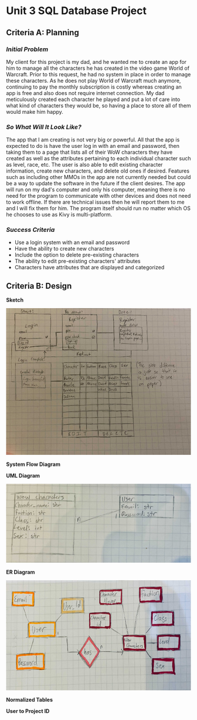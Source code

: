 # Unit 3 SQL Database Project

## **Criteria A: Planning** ##

### *Initial Problem*

My client for this project is my dad, and he wanted me to create an app for him to manage all the characters he has created in the video game World of Warcraft. Prior to this request, he had no system in place in order to manage these characters. As he does not play World of Warcraft much anymore, continuing to pay the monthly subscription is costly whereas creating an app is free and also does not require internet connection. My dad meticulously created each character he played and put a lot of care into what kind of characters they would be, so having a place to store all of them would make him happy.

### *So What Will It Look Like?*

The app that I am creating is not very big or powerful. All that the app is expected to do is have the user log in with an email and password, then taking them to a page that lists all of their WoW characters they have created as well as the attributes pertaining to each individual character such as level, race, etc. The user is also able to edit existing character information, create new characters, and delete old ones if desired. Features such as including other MMOs in the app are not currently needed but could be a way to update the software in the future if the client desires. The app will run on my dad's computer and only his computer, meaning there is no need for the program to communicate with other devices and does not need to work offline. If there are technical issues then he will report them to me and I will fix them for him. The program itself should run no matter which OS he chooses to use as Kivy is multi-platform.

### ***Success Criteria*** 
- Use a login system with an email and password
- Have the ability to create new characters
- Include the option to delete pre-existing characters
- The ability to edit pre-existing characters' attributes
- Characters have attributes that are displayed and categorized

## **Criteria B: Design** ##

**Sketch**

<img src = "https://github.com/zvmyan/Unit3/blob/main/wowox.jpg" width = "600" height = "400" >

**System Flow Diagram**

**UML Diagram**

![wowuml.jpg](https://github.com/zvmyan/Unit3/blob/main/wowuml.jpg)

**ER Diagram**

<img src = "https://github.com/zvmyan/Unit3/blob/main/wower.jpg" width = "800" height = "300" >

**Normalized Tables**

**User to Project ID**
